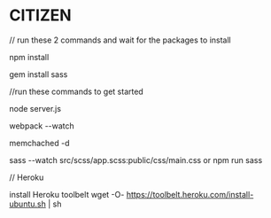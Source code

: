 # CITIZEN

// run these 2 commands and wait for the packages to install

npm install

gem install sass


//run these commands to get started

node server.js

webpack --watch

memchached -d

sass --watch src/scss/app.scss:public/css/main.css
or
npm run sass


// Heroku

install Heroku toolbelt
wget -O- https://toolbelt.heroku.com/install-ubuntu.sh | sh